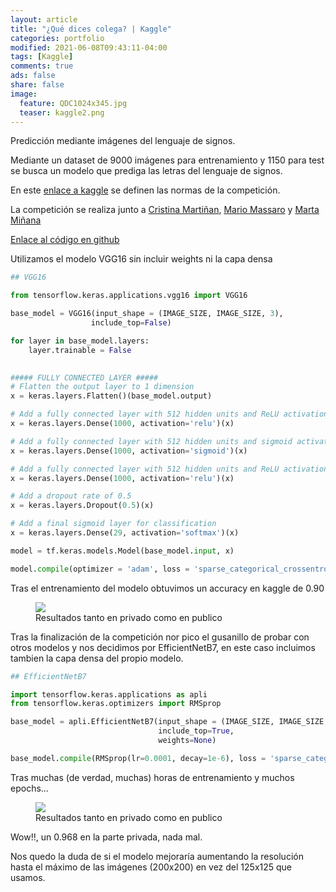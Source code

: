 ```yaml
---
layout: article
title: "¿Qué dices colega? | Kaggle"
categories: portfolio
modified: 2021-06-08T09:43:11-04:00
tags: [Kaggle]
comments: true
ads: false
share: false
image:
  feature: QDC1024x345.jpg
  teaser: kaggle2.png
---
```


Predicción mediante imágenes del lenguaje de signos.

Mediante un dataset de 9000 imágenes para entrenamiento y 1150 para test se busca
un modelo que prediga las letras del lenguaje de signos.  

En este [enlace a kaggle](https://www.kaggle.com/c/que-dices-colega/overview) se definen las normas de la competición.

La competición se realiza junto a [Cristina Martiñan](https://www.linkedin.com/in/cristinamantinan/), [Mario Massaro](https://www.linkedin.com/in/mariomassaro/) y [Marta Miñana](https://www.linkedin.com/in/martaminana1203/) 

[Enlace al código en github](https://github.com/FcoJavierMelo/my_projects/tree/main/Kaggle-que%20dices%20colega)

Utilizamos el modelo VGG16 sin incluir weights ni la capa densa

```python 
## VGG16

from tensorflow.keras.applications.vgg16 import VGG16

base_model = VGG16(input_shape = (IMAGE_SIZE, IMAGE_SIZE, 3),
                  include_top=False)

for layer in base_model.layers:
    layer.trainable = False

    
##### FULLY CONNECTED LAYER #####
# Flatten the output layer to 1 dimension
x = keras.layers.Flatten()(base_model.output)

# Add a fully connected layer with 512 hidden units and ReLU activation
x = keras.layers.Dense(1000, activation='relu')(x)

# Add a fully connected layer with 512 hidden units and sigmoid activation
x = keras.layers.Dense(1000, activation='sigmoid')(x)

# Add a fully connected layer with 512 hidden units and ReLU activation
x = keras.layers.Dense(1000, activation='relu')(x)

# Add a dropout rate of 0.5
x = keras.layers.Dropout(0.5)(x)

# Add a final sigmoid layer for classification
x = keras.layers.Dense(29, activation='softmax')(x)

model = tf.keras.models.Model(base_model.input, x)

model.compile(optimizer = 'adam', loss = 'sparse_categorical_crossentropy',metrics = ['acc'])
```

Tras el entrenamiento del modelo obtuvimos un accuracy en kaggle de 0.90 

<figure>
	<img src="{{ site.url }}/images/QDC1.PNG">
	<figcaption>Resultados tanto en privado como en publico</figcaption>
</figure>

Tras la finalización de la competición nor pico el gusanillo de probar con otros modelos
y nos decidimos por EfficientNetB7, en este caso incluimos tambien la capa densa del propio modelo.

```python 
## EfficientNetB7

import tensorflow.keras.applications as apli
from tensorflow.keras.optimizers import RMSprop

base_model = apli.EfficientNetB7(input_shape = (IMAGE_SIZE, IMAGE_SIZE, 3),
                                 include_top=True,
                                 weights=None)

base_model.compile(RMSprop(lr=0.0001, decay=1e-6), loss = 'sparse_categorical_crossentropy',metrics = ['acc'])
```

Tras muchas (de verdad, muchas) horas de entrenamiento y muchos epochs...

<figure>
	<img src="{{ site.url }}/images/QDC2.PNG">
	<figcaption>Resultados tanto en privado como en publico</figcaption>
</figure>

Wow!!, un 0.968 en la parte privada, nada mal.

Nos quedo la duda de si el modelo mejoraría aumentando la resolución hasta el 
máximo de las imágenes (200x200) en vez del 125x125 que usamos.
